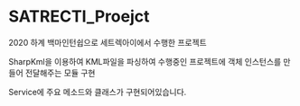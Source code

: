 # SATRECTI_Proejct
2020 하계 백마인턴쉽으로 세트렉아이에서 수행한 프로젝트

SharpKml을 이용하여 KML파일을 파싱하여 수행중인 프로젝트에 객체 인스턴스를 만들어 전달해주는 모듈 구현

Service에 주요 메소드와 클래스가 구현되어있습니다.

